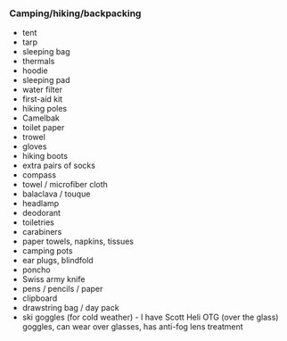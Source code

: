 ### Camping/hiking/backpacking
- tent
- tarp
- sleeping bag
- thermals
- hoodie
- sleeping pad
- water filter
- first-aid kit
- hiking poles
- Camelbak
- toilet paper
- trowel
- gloves
- hiking boots
- extra pairs of socks
- compass
- towel / microfiber cloth
- balaclava / touque
- headlamp
- deodorant
- toiletries
- carabiners
- paper towels, napkins, tissues
- camping pots
- ear plugs, blindfold
- poncho
- Swiss army knife
- pens / pencils / paper
- clipboard
- drawstring bag / day pack
- ski goggles (for cold weather) - I have Scott Heli OTG (over the glass) goggles, can wear over glasses, has anti-fog lens treatment